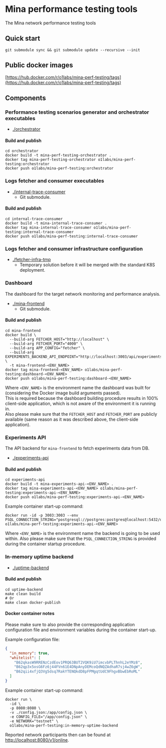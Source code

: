 # Mina performance testing tools

The Mina network performance testing tools

## Quick start

```shell
git submodule sync && git submodule update --recursive --init
```

## Public docker images

[https://hub.docker.com/r/o1labs/mina-perf-testing/tags](https://hub.docker.com/r/o1labs/mina-perf-testing/tags)

## Components

### Performance testing scenarios generator and orchestrator executables

- [./orchestrator](./orchestrator)

#### Build and publish

```shell
cd orchestrator
docker build -t mina-perf-testing-orchestrator .
docker tag mina-perf-testing-orchestrator o1labs/mina-perf-testing:orchestrator
docker push o1labs/mina-perf-testing:orchestrator
```

### Logs fetcher and consumer executables

- [./internal-trace-consumer](./internal-trace-consumer)
  - Git submodule.

#### Build and publish

```shell
cd internal-trace-consumer
docker build -t mina-internal-trace-consumer .
docker tag mina-internal-trace-consumer o1labs/mina-perf-testing:internal-trace-consumer
docker push o1labs/mina-perf-testing:internal-trace-consumer
```

### Logs fetcher and consumer infrastructure configuration

- [./fetcher-infra-tmp](./fetcher-infra-tmp)
  - Temporary solution before it will be merged with the standard K8S deployment.

### Dashboard

The dashboard for the target network monitoring and performance analysis.

- [./mina-frontend](./mina-frontend)
  - Git submodule.

#### Build and publish

```shell
cd mina-frontend
docker build \
  --build-arg FETCHER_HOST="http://localhost" \
  --build-arg FETCHER_PORT="4000" \
  --build-arg APP_CONFIG="fetcher" \
  --build-arg EXPERIMENTS_BACKEND_API_ENDPOINT="http://localhost:3003/api/experiments" \
  -t mina-frontend-<ENV_NAME> .
docker tag mina-frontend-<ENV_NAME> o1labs/mina-perf-testing:dashboard-<ENV_NAME>
docker push o1labs/mina-perf-testing:dashboard-<ENV_NAME>
```

Where `<ENV_NAME>` is the environment name the dashboard was built for (considering the Docker image build arguments passed).  
This is required because the dashboard building procedure results in 100% client-side application, which is not aware of the environment it is running in.  
Also please make sure that the `FETCHER_HOST` and `FETCHER_PORT` are publicly available (same reason as it was described above, the client-side application).

### Experiments API

The API backend for `mina-frontend` to fetch experiments data from DB.

- [./experiments-api](./experiments-api)

#### Build and publish

```shell
cd experiments-api
docker build -t mina-experiments-api-<ENV_NAME> .
docker tag mina-experiments-api-<ENV_NAME> o1labs/mina-perf-testing:experiments-api-<ENV_NAME>
docker push o1labs/mina-perf-testing:experiments-api-<ENV_NAME>
```

Example container start-up command:

```shell
docker run -id -p 3003:3003 --env PSQL_CONNECTION_STRING="postgresql://postgres:postgres@localhost:5432/db" o1labs/mina-perf-testing:experiments-api-<ENV_NAME>
```

Where `<ENV_NAME>` is the environment name the backend is going to be used within.
Also please make sure that the `PSQL_CONNECTION_STRING` is provided during the container startup procedure.

### In-memory uptime backend

- [./uptime-backend](./uptime-backend)

#### Build and publish

```shell
cd uptime-backend
make clean build
# Or
make clean docker-publish
```

#### Docker container notes

Please make sure to also provide the corresponding application configuration file and environment variables during the container start-up.

Example configuration file:

```json
{
  "in_memory": true,
  "whitelist": [
    "B62qkasW9RRENzCzdEov1PRQ63BUT2VQK9iU7imcvbPLThnhL2eYMz8",
    "B62qp3x5osG6Fz6j44FVn61E4DNpAnyDEMcoQdNQZAdhaR7sj4wZ6gW",
    "B62qii4xfjQ3Vg5dsq7RakYTENQkdD8pFPMgqtUdC9FhgvBbwEbRoML"
  ]
}
```

Example container start-up command:

```shell
docker run \
  -id \
  -p 8080:8080 \
  -v ./config.json:/app/config.json \
  -e CONFIG_FILE="/app/config.json" \
  -e NETWORK="testnet" \
  o1labs/mina-perf-testing:in-memory-uptime-backend
```

Reported network participants then can be found at [http://localhost:8080/v1/online](http://localhost:8080/v1/online).
